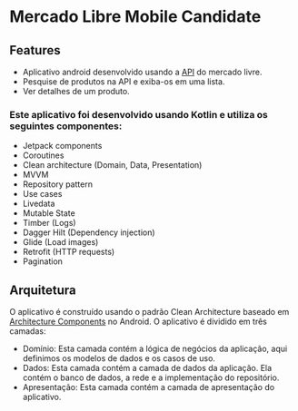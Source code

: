 # Mercado Libre Mobile Candidate

## Features
 - Aplicativo android desenvolvido usando a [API](https://api.mercadolibre.com/) do mercado livre.
 - Pesquise de produtos na API e exiba-os em uma lista.
 - Ver detalhes de um produto.

### Este aplicativo foi desenvolvido usando Kotlin e utiliza os seguintes componentes:

- Jetpack components
- Coroutines
- Clean architecture (Domain, Data, Presentation)
- MVVM
- Repository pattern
- Use cases
- Livedata
- Mutable State
- Timber (Logs)
- Dagger Hilt (Dependency injection)
- Glide (Load images)
- Retrofit (HTTP requests)
- Pagination

## Arquitetura
O aplicativo é construído usando o padrão Clean Architecture baseado em [Architecture Components](https://developer.android.com/jetpack/guide#recommended-app-arch) no Android. O aplicativo é dividido em três camadas:

- Domínio: Esta camada contém a lógica de negócios da aplicação, aqui definimos os modelos de dados e os casos de uso.
- Dados: Esta camada contém a camada de dados da aplicação. Ela contém o banco de dados, a rede e a implementação do repositório.
- Apresentação: Esta camada contém a camada de apresentação do aplicativo. 
